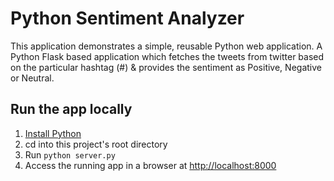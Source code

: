 # Python Sentiment Analyzer

This application demonstrates a simple, reusable Python web application. A Python Flask based application which fetches the tweets from twitter based on the particular hashtag (#) &amp; provides the sentiment as Positive, Negative or Neutral.

## Run the app locally

1. [Install Python][]
1. cd into this project's root directory
1. Run `python server.py`
1. Access the running app in a browser at <http://localhost:8000>

[Install Python]: https://www.python.org/downloads/
